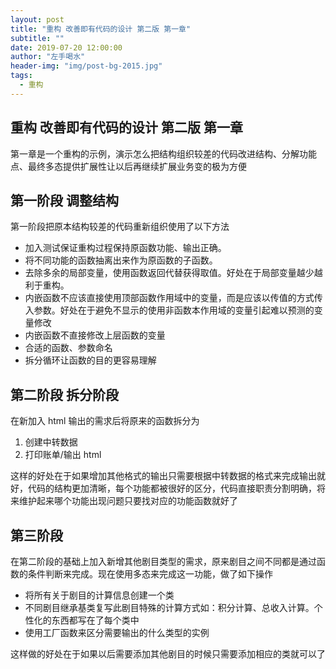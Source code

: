 ```yaml
---
layout: post
title: "重构 改善即有代码的设计 第二版 第一章"
subtitle: ""
date: 2019-07-20 12:00:00
author: "左手喝水"
header-img: "img/post-bg-2015.jpg"
tags:
  - 重构
---
```


## 重构 改善即有代码的设计 第二版 第一章

第一章是一个重构的示例，演示怎么把结构组织较差的代码改进结构、分解功能点、最终多态提供扩展性让以后再继续扩展业务变的极为方便

## 第一阶段 调整结构

第一阶段把原本结构较差的代码重新组织使用了以下方法

- 加入测试保证重构过程保持原函数功能、输出正确。
- 将不同功能的函数抽离出来作为原函数的子函数。
- 去除多余的局部变量，使用函数返回代替获得取值。好处在于局部变量越少越利于重构。
- 内嵌函数不应该直接使用顶部函数作用域中的变量，而是应该以传值的方式传入参数。好处在于避免不显示的使用非函数本作用域的变量引起难以预测的变量修改
- 内嵌函数不直接修改上层函数的变量
- 合适的函数、参数命名
- 拆分循环让函数的目的更容易理解

## 第二阶段 拆分阶段

在新加入 html 输出的需求后将原来的函数拆分为

1. 创建中转数据
2. 打印账单/输出 html

这样的好处在于如果增加其他格式的输出只需要根据中转数据的格式来完成输出就好，代码的结构更加清晰，每个功能都被很好的区分，代码直接职责分割明确，将来维护起来哪个功能出现问题只要找对应的功能函数就好了

## 第三阶段

在第二阶段的基础上加入新增其他剧目类型的需求，原来剧目之间不同都是通过函数的条件判断来完成。现在使用多态来完成这一功能，做了如下操作

- 将所有关于剧目的计算信息创建一个类
- 不同剧目继承基类复写此剧目特殊的计算方式如：积分计算、总收入计算。个性化的东西都写在了每个类中
- 使用工厂函数来区分需要输出的什么类型的实例

这样做的好处在于如果以后需要添加其他剧目的时候只需要添加相应的类就可以了
